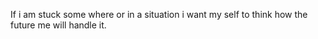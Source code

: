 If i am stuck some where or in a situation i want my self to think how the future me will handle it.
